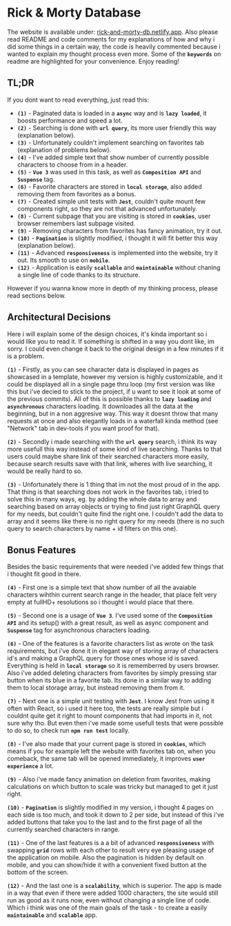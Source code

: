 # Rick & Morty Database
The website is available under: [rick-and-morty-db.netlify.app](https://rick-and-morty-db.netlify.app/). Also please read README and code comments for my explanations of how and why i did some things in a certain way, the code is heavily commented because i wanted to explain my thought process even more. Some of the **`keywords`** on readme are highlighted for your convenience. Enjoy reading!

## TL;DR
If you dont want to read everything, just read this:
* **`(1)`** - Paginated data is loaded in a **`async`** way and is **`lazy loaded`**, it boosts performance and speed a lot.
* **`(2)`** - Searching is done with **`url query`**, its more user friendly this way (explanation below).
* **`(3)`** - Unfortunately couldn't implement searching on favorites tab (explanation of problems below).
* **`(4)`** - I've added simple text that show number of currently possible characters to choose from in a header.
* **`(5)`** - **`Vue 3`** was used in this task, as well as **`Composition API`** and **`Suspense`** tag.
* **`(6)`** - Favorite characters are stored in **`local storage`**, also added removing them from favorites as a bonus.
* **`(7)`** - Created simple unit tests with **`Jest`**, couldn't quite mount few components right, so they are not that advanced unfortunately.
* **`(8)`** - Current subpage that you are visiting is stored in **`cookies`**, user browser remembers last subpage visited.
* **`(9)`** - Removing characters from favorites has fancy animation, try it out.
* **`(10)`** - **`Pagination`** is slightly modified, i thought it will fit better this way (explanation below).
* **`(11)`** - Advanced **`responsiveness`** is implemented into the website, try it out. Its smooth to use on **`mobile`**.
* **`(12)`** - Application is easily **`scallable`** and **`maintainable`** without chaning a single line of code thanks to its structure.

However if you wanna know more in depth of my thinking process, please read sections below.

## Architectural Decisions
Here i will explain some of the design choices, it's kinda important so i would like you to read it. If something is shifted in a way you dont like, im sorry. I could even change it back to the original design in a few minutes if it is a problem.

**`(1)`** - Firstly, as you can see character data is displayed in pages as showcased in a template, however my version is highly customizable, and it could be displayed all in a single page thru loop (my first version was like this but i've decied to stick to the project, if u want to see it look at some of the previous commits). All of this is possible thanks to **`lazy loading`** and **`asynchronous`** characters loading. It downloades all the data at the beginning, but in a non aggresive way. This way it doesnt throw that many requests at once and also elegantly loads in a waterfall kinda method (see "Network" tab in dev-tools if you want proof for that).

**`(2)`** - Secondly i made searching with the **`url query`** search, i think its way more usefull this way instead of some kind of live searching. Thanks to that users could maybe share link of their searched characters more easily, because search results save with that link, wheres with live searching, it would be really hard to so.

**`(3)`** - Unfortunately there is 1 thing that im not the most proud of in the app. That thing is that searching does not work in the favorites tab, i tried to solve this in many ways, eg. by adding the whole data to array and searching based on array objects or trying to find just right GraphQL query for my needs, but couldn't quite find the right one. I couldn't add the data to array and it seems like there is no right query for my needs (there is no such query to search characters by name + id filters on this one).

## Bonus Features
Besides the basic requirements that were needed i've added few things that i thought fit good in there.

**`(4)`** - First one is a simple text that show number of all the avaiable characters wihthin current search range in the header, that place felt very empty at fullHD+ resolutions so i thought i would place that there.

**`(5)`** - Second one is a usage of **`Vue 3`**. I've used some of the **`Composition API`** and its setup() with a great result, as well as async component and **`Suspense`** tag for asynchronous characters loading.

**`(6)`** - One of the features is a favorite characters list as wrote on the task requirements, but i've done it in elegant way of storing array of characters id's and making a GraphQL query for those ones whose id is saved. Everything is held in **`local storage`** so it is rememberred by users browser. Also i've added deleting characters from favorites by simply pressing star button when its blue in a favorite tab. Its done in a similar way to adding them to local storage array, but instead removing them from it.

**`(7)`** - Next one is a simple unit testing with **`Jest`**. I know Jest from using it often with React, so i used it here too, the tests are really simple but i couldnt quite get it right to mount components that had imports in it, not sure why tho. But even then i've made some usefull tests that were possible to do so, to check run **`npm run test`** locally.

**`(8)`** - I've also made that your current page is stored in **`cookies`**, which means if you for example left the website with favorites tab on, when you comeback, the same tab will be opened immediately, it improves **`user experience`** a lot.

**`(9)`** - Also i've made fancy animation on deletion from favorites, making calculations on which button to scale was tricky but managed to get it just right.

**`(10)`** - **`Pagination`** is slightly modified in my version, i thought 4 pages on each side is too much, and took it down to 2 per side, but instead of this i've added buttons that take you to the last and to the first page of all the currently searched characters in range.

**`(11)`** - One of the last features is a a bit of advanced **`responsiveness`** with swapping **`grid`** rows with each other to result very eye pleasing usage of the application on mobile. Also the pagination is hidden by default on mobile, and you can show/hide it with a convenient fixed button at the bottom of the screen.

**`(12)`** - And the last one is a **`scalability`**, which is superior. The app is made in a way that even if there were added 1000 characters, the site would still run as good as it runs now, even without changing a single line of code. Which i think was one of the main goals of the task - to create a easily **`maintainable`** and **`scalable`** app.
